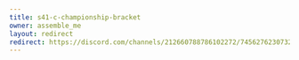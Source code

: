 ```yaml
---
title: s41-c-championship-bracket
owner: assemble_me
layout: redirect
redirect: https://discord.com/channels/212660788786102272/745627623073251358/751571076802281472
---
```

